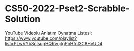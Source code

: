 ﻿# CS50-2022-Pset2-Scrabble-Solution
YouTube Videolu Anlatım Oynatma Listesi: https://www.youtube.com/playlist?list=PLwVYb8nlsugHQRvujtgPoHfnI3C8HvUD4
